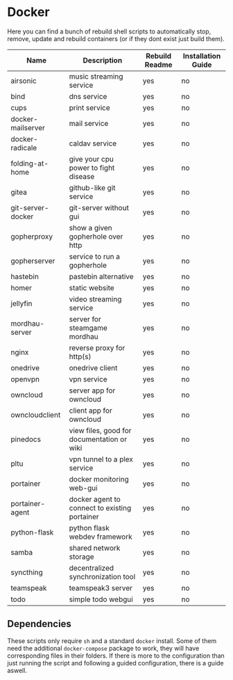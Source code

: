 # Docker
Here you can find a bunch of rebuild shell scripts to automatically stop, remove, update and rebuild containers (or if they dont exist just build them).

| Name              | Description                                     | Rebuild Readme | Installation Guide |
| ----------------- | ----------------------------------------------- | -------------- | ------------------ |
| airsonic          | music streaming service                         | yes            | no                 |
| bind              | dns service                                     | yes	           | no                 |
| cups              | print service                                   | yes            | no                 |
| docker-mailserver | mail service                                    | yes            | no                 |
| docker-radicale   | caldav service                                  | yes            | no                 |
| folding-at-home   | give your cpu power to fight disease            | yes            | no                 |
| gitea	            | github-like git service                         | yes            | no                 |
| git-server-docker | git-server without gui                          | yes            | no                 |
| gopherproxy       | show a given gopherhole over http               | yes            | no                 |
| gopherserver      | service to run a gopherhole                     | yes            | no                 |
| hastebin          | pastebin alternative                            | yes            | no                 |
| homer             | static website                                  | yes            | no                 |
| jellyfin          | video streaming service                         | yes            | no                 |
| mordhau-server    | server for steamgame mordhau                    | yes            | no                 |
| nginx             | reverse proxy for http(s)                       | yes		       | no          	    |
| onedrive          | onedrive client                                 | yes            | no                 |
| openvpn           | vpn service                                     | yes            | no                 |
| owncloud          | server app for owncloud                         | yes            | no                 |
| owncloudclient    | client app for owncloud                         | yes            | no                 |
| pinedocs          | view files, good for documentation or wiki      | yes            | no                 |
| pltu              | vpn tunnel to a plex service                    | yes            | no                 |
| portainer         | docker monitoring web-gui                       | yes            | no                 |
| portainer-agent   | docker agent to connect to existing portainer   | yes            | no                 |
| python-flask      | python flask webdev framework                   | yes            | no                 |
| samba             | shared network storage                          | yes            | no                 |
| syncthing         | decentralized synchronization tool              | yes            | no                 |
| teamspeak         | teamspeak3 server                               | yes            | no                 |
| todo              | simple todo webgui                              | yes            | no                 |

## Dependencies
These scripts only require ```sh``` and a standard ```docker``` install.
Some of them need the additional ```docker-compose``` package to work, they will have corresponding files in their folders.
If there is more to the configuration than just running the script and following a guided configuration, there is a guide aswell.
